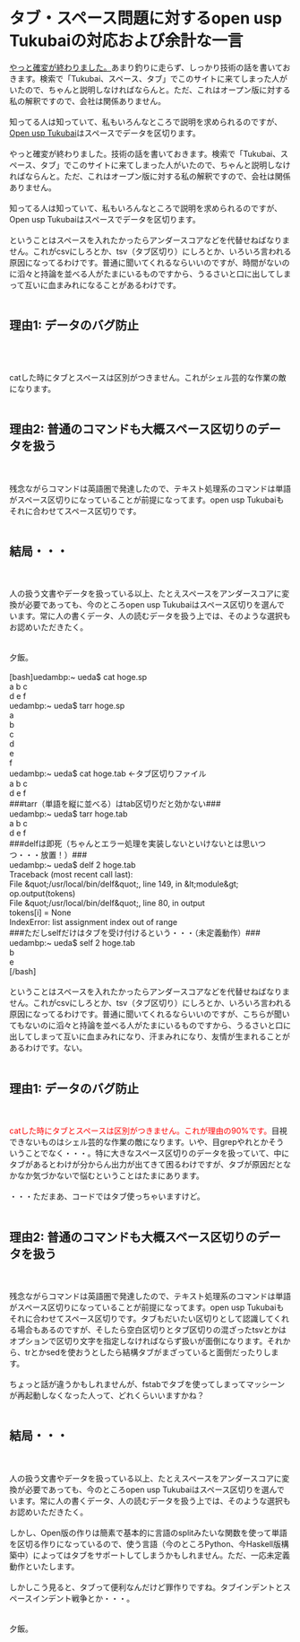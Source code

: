 # <!--:ja-->タブ・スペース問題に対するopen usp Tukubaiの対応および余計な一言<!--:-->
<!--:ja--><a href="http://blog.ueda.asia/?p=2157" title="SI業界がIT化してないとか酷いことを言ってしまった" target="_blank">やっと確変が終わりました。</a>あまり釣りに走らず、しっかり技術の話を書いておきます。検索で「Tukubai、スペース、タブ」でこのサイトに来てしまった人がいたので、ちゃんと説明しなければならんと。ただ、これはオープン版に対する私の解釈ですので、会社は関係ありません。<br />
<br />
知ってる人は知っていて、私もいろんなところで説明を求められるのですが、<a href="https://github.com/usp-engineers-community/Open-usp-Tukubai" target="_blank">Open usp Tukubai</a>はスペースでデータを区切ります。<br />
<br />
<!--:--><!--:en-->やっと確変が終わりました。技術の話を書いておきます。検索で「Tukubai、スペース、タブ」でこのサイトに来てしまった人がいたので、ちゃんと説明しなければならんと。ただ、これはオープン版に対する私の解釈ですので、会社は関係ありません。<br />
<br />
知ってる人は知っていて、私もいろんなところで説明を求められるのですが、Open usp Tukubaiはスペースでデータを区切ります。<br />
<br />
ということはスペースを入れたかったらアンダースコアなどを代替せねばなりません。これがcsvにしろとか、tsv（タブ区切り）にしろとか、いろいろ言われる原因になってるわけです。普通に聞いてくれるならいいのですが、時間がないのに滔々と持論を並べる人がたまにいるものですから、うるさいと口に出してしまって互いに血まみれになることがあるわけです。<br />
<br />
<h2>理由1: データのバグ防止</h2><br />
<br />
<br />
catした時にタブとスペースは区別がつきません。これがシェル芸的な作業の敵になります。<br />
<br />
<h2>理由2: 普通のコマンドも大概スペース区切りのデータを扱う</h2><br />
<br />
残念ながらコマンドは英語圏で発達したので、テキスト処理系のコマンドは単語がスペース区切りになっていることが前提になってます。open usp Tukubaiもそれに合わせてスペース区切りです。<br />
<br />
<h2>結局・・・</h2><br />
<br />
人の扱う文書やデータを扱っている以上、たとえスペースをアンダースコアに変換が必要であっても、今のところopen usp Tukubaiはスペース区切りを選んでいます。常に人の書くデータ、人の読むデータを扱う上では、そのような選択もお認めいただきたく。<br />
<br />
<br />
夕飯。<!--:--><!--more--><!--:ja--><br />
<br />
[bash]uedambp:~ ueda$ cat hoge.sp<br />
a b c<br />
d e f<br />
uedambp:~ ueda$ tarr hoge.sp <br />
a<br />
b<br />
c<br />
d<br />
e<br />
f<br />
uedambp:~ ueda$ cat hoge.tab ←タブ区切りファイル<br />
a	b	c<br />
d	e	f<br />
###tarr（単語を縦に並べる）はtab区切りだと効かない###<br />
uedambp:~ ueda$ tarr hoge.tab<br />
a	b	c<br />
d	e	f<br />
###delfは即死（ちゃんとエラー処理を実装しないといけないとは思いつつ・・・放置！）###<br />
uedambp:~ ueda$ delf 2 hoge.tab <br />
Traceback (most recent call last):<br />
 File &amp;quot;/usr/local/bin/delf&amp;quot;, line 149, in &amp;lt;module&amp;gt;<br />
 op.output(tokens)<br />
 File &amp;quot;/usr/local/bin/delf&amp;quot;, line 80, in output<br />
 tokens[i] = None<br />
IndexError: list assignment index out of range<br />
###ただしselfだけはタブを受け付けるという・・・（未定義動作）###<br />
uedambp:~ ueda$ self 2 hoge.tab <br />
b<br />
e<br />
[/bash]<br />
<br />
ということはスペースを入れたかったらアンダースコアなどを代替せねばなりません。これがcsvにしろとか、tsv（タブ区切り）にしろとか、いろいろ言われる原因になってるわけです。普通に聞いてくれるならいいのですが、こちらが聞いてもないのに滔々と持論を並べる人がたまにいるものですから、うるさいと口に出してしまって互いに血まみれになり、汗まみれになり、友情が生まれることがあるわけです。ない。<br />
<br />
<h2>理由1: データのバグ防止</h2><br />
<br />
<span style="color:red">catした時にタブとスペースは区別がつきません。これが理由の90%です。</span>目視できないものはシェル芸的な作業の敵になります。いや、目grepやれとかそういうことでなく・・・。特に大きなスペース区切りのデータを扱っていて、中にタブがあるとわけが分からん出力が出てきて困るわけですが、タブが原因だとなかなか気づかないで悩むということはたまにあります。<br />
<br />
・・・ただまあ、コードではタブ使っちゃいますけど。<br />
<br />
<h2>理由2: 普通のコマンドも大概スペース区切りのデータを扱う</h2><br />
<br />
残念ながらコマンドは英語圏で発達したので、テキスト処理系のコマンドは単語がスペース区切りになっていることが前提になってます。open usp Tukubaiもそれに合わせてスペース区切りです。タブもだいたい区切りとして認識してくれる場合もあるのですが、そしたら空白区切りとタブ区切りの混ざったtsvとかはオプションで区切り文字を指定しなければならず扱いが面倒になります。それから、trとかsedを使おうとしたら結構タブがまざっていると面倒だったりします。<br />
<br />
ちょっと話が違うかもしれませんが、fstabでタブを使ってしまってマッシーンが再起動しなくなった人って、どれくらいいますかね？<br />
<br />
<h2>結局・・・</h2><br />
<br />
人の扱う文書やデータを扱っている以上、たとえスペースをアンダースコアに変換が必要であっても、今のところopen usp Tukubaiはスペース区切りを選んでいます。常に人の書くデータ、人の読むデータを扱う上では、そのような選択もお認めいただきたく。<br />
<br />
しかし、Open版の作りは簡素で基本的に言語のsplitみたいな関数を使って単語を区切る作りになっているので、使う言語（今のところPython、今Haskell版構築中）によってはタブをサポートしてしまうかもしれません。ただ、一応未定義動作といたします。<br />
<br />
しかしこう見ると、タブって便利なんだけど罪作りですね。タブインデントとスペースインデント戦争とか・・・。<br />
<br />
<br />
夕飯。<!--:-->
